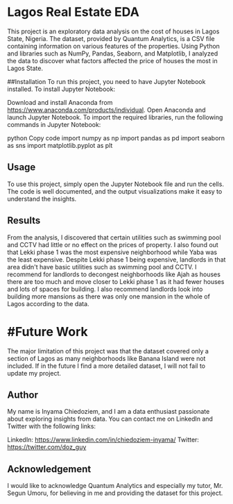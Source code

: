 # Lagos Real Estate EDA
This project is an exploratory data analysis on the cost of houses in Lagos State, Nigeria. The dataset, provided by Quantum Analytics, is a CSV file containing information on various features of the properties. Using Python and libraries such as NumPy, Pandas, Seaborn, and Matplotlib, I analyzed the data to discover what factors affected the price of houses the most in Lagos State.

##Installation
To run this project, you need to have Jupyter Notebook installed. To install Jupyter Notebook:

Download and install Anaconda from https://www.anaconda.com/products/individual.
Open Anaconda and launch Jupyter Notebook.
To import the required libraries, run the following commands in Jupyter Notebook:

python
Copy code
import numpy as np
import pandas as pd
import seaborn as sns
import matplotlib.pyplot as plt
## Usage
To use this project, simply open the Jupyter Notebook file and run the cells. The code is well documented, and the output visualizations make it easy to understand the insights.

## Results
From the analysis, I discovered that certain utilities such as swimming pool and CCTV had little or no effect on the prices of property. I also found out that Lekki phase 1 was the most expensive neighborhood while Yaba was the least expensive. Despite Lekki phase 1 being expensive, landlords in that area didn't have basic utilities such as swimming pool and CCTV. I recommend for landlords to decongest neighborhoods like Ajah as houses there are too much and move closer to Lekki phase 1 as it had fewer houses and lots of spaces for building. I also recommend landlords look into building more mansions as there was only one mansion in the whole of Lagos according to the data.

# #Future Work
The major limitation of this project was that the dataset covered only a section of Lagos as many neighborhoods like Banana Island were not included. If in the future I find a more detailed dataset, I will not fail to update my project.

## Author
My name is Inyama Chiedoziem, and I am a data enthusiast passionate about exploring insights from data. You can contact me on LinkedIn and Twitter with the following links:

LinkedIn: https://www.linkedin.com/in/chiedoziem-inyama/
Twitter: https://twitter.com/doz_guy
## Acknowledgement
I would like to acknowledge Quantum Analytics and especially my tutor, Mr. Segun Umoru, for believing in me and providing the dataset for this project.

